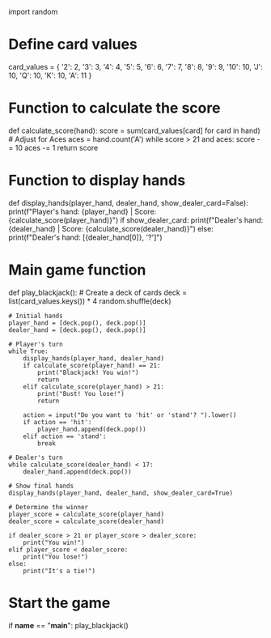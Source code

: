 import random

# Define card values
card_values = {
    '2': 2, '3': 3, '4': 4, '5': 5, '6': 6, '7': 7, '8': 8, '9': 9,
    '10': 10, 'J': 10, 'Q': 10, 'K': 10, 'A': 11
}

# Function to calculate the score
def calculate_score(hand):
    score = sum(card_values[card] for card in hand)
    # Adjust for Aces
    aces = hand.count('A')
    while score > 21 and aces:
        score -= 10
        aces -= 1
    return score

# Function to display hands
def display_hands(player_hand, dealer_hand, show_dealer_card=False):
    print(f"Player's hand: {player_hand} | Score: {calculate_score(player_hand)}")
    if show_dealer_card:
        print(f"Dealer's hand: {dealer_hand} | Score: {calculate_score(dealer_hand)}")
    else:
        print(f"Dealer's hand: [{dealer_hand[0]}, '?']")

# Main game function
def play_blackjack():
    # Create a deck of cards
    deck = list(card_values.keys()) * 4
    random.shuffle(deck)

    # Initial hands
    player_hand = [deck.pop(), deck.pop()]
    dealer_hand = [deck.pop(), deck.pop()]

    # Player's turn
    while True:
        display_hands(player_hand, dealer_hand)
        if calculate_score(player_hand) == 21:
            print("Blackjack! You win!")
            return
        elif calculate_score(player_hand) > 21:
            print("Bust! You lose!")
            return
        
        action = input("Do you want to 'hit' or 'stand'? ").lower()
        if action == 'hit':
            player_hand.append(deck.pop())
        elif action == 'stand':
            break

    # Dealer's turn
    while calculate_score(dealer_hand) < 17:
        dealer_hand.append(deck.pop())

    # Show final hands
    display_hands(player_hand, dealer_hand, show_dealer_card=True)

    # Determine the winner
    player_score = calculate_score(player_hand)
    dealer_score = calculate_score(dealer_hand)

    if dealer_score > 21 or player_score > dealer_score:
        print("You win!")
    elif player_score < dealer_score:
        print("You lose!")
    else:
        print("It's a tie!")

# Start the game
if __name__ == "__main__":
    play_blackjack()
